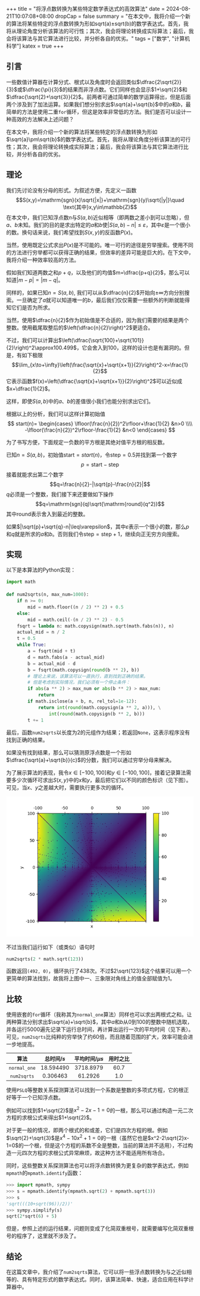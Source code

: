 +++
title = "将浮点数转换为某些特定数学表达式的高效算法"
date = 2024-08-21T10:07:08+08:00
dropCap = false
summary = "在本文中，我将介绍一个新的算法将某些特定的浮点数转换为形如sqrt(a)±sqrt(b)的数学表达式。首先，我将从理论角度分析该算法的可行性；其次，我会将理论转换成实际算法；最后，我会将该算法与其它算法进行比较，并分析各自的优劣。"
tags = ["数学", "计算机科学"]
katex = true
+++

## 引言
一些数值计算器在计算分式、根式以及角度时会返回类似$\dfrac{2\sqrt{2}}{3}$或$\dfrac{\pi}{3}$的结果而非浮点数。它们同样也会显示$1+\sqrt{2}$和$\dfrac{\sqrt{2}+\sqrt{3}}{2}$。前两者可通过简单的数学运算得出，但是后面两个涉及到了加法运算。如果我们想分别求出$\sqrt{a}+\sqrt{b}$中的$a$和$b$，最简单的方法是使用二重`for`循环，但这是效率非常低的方法。我们是否可以设计一种高效的方法解决上述问题？

在本文中，我将介绍一个新的算法将某些特定的浮点数转换为形如$\sqrt{a}\pm\sqrt{b}$的数学表达式。首先，我将从理论角度分析该算法的可行性；其次，我会将理论转换成实际算法；最后，我会将该算法与其它算法进行比较，并分析各自的优劣。

## 理论
我们先讨论没有分母的形式。为叙述方便，先定义一函数
$$S(x,y)=\mathrm{sgn}(x)\sqrt{|x|}+\mathrm{sgn}(y)\sqrt{|y|}\quad \text{其中}x,y\in\mathbb{Z}$$
在本文中，我们已知浮点数$n$与$S(a,b)$近似相等（即两数之差小到可以忽略），但$a$、$b$未知。我们的目的是求出特定的$a$和$b$使$|S(a,b)-n|\leq\varepsilon$，其中$\varepsilon$是一个很小的数。换句话来说，我们希望找到$S(x,y)$的反函数$P(x)$。

当然，使用既定公式求出$P(x)$是不可能的。唯一可行的途径是穷举搜索。使用不同的方法进行穷举都可以获得正确的结果，但效率的差异可能是巨大的。在下文中，我将介绍一种效率较高的方法。

假如我们知道两数之和$p+q$，以及他们的均值$m=\dfrac{p+q}{2}$，那么可以知道$|m-p|=|m-q|$。

同样的，如果已知$n=S(a,b)$, 我们可以从$\dfrac{n}{2}$开始向$\pm\infty$方向分别搜索。一旦确定了$a$就可以知道唯一的$b$，最后我们仅仅需要一些额外的判断就能得知它们是否为所求。

当然，使用$\dfrac{n}{2}$作为初始值是不合适的，因为我们需要的结果是两个整数。使用截尾取整后的$\left(\dfrac{n}{2}\right)^2$更适合。

不过，我们可以计算出$\left(\dfrac{\sqrt{100}+\sqrt{101}}{2}\right)^2\approx100.499$，它会舍入到100，这样的设计也是有漏洞的。但是，有如下极限
$$\lim_{x\to+\infty}\left(\frac{\sqrt{x}+\sqrt{x+1}}{2}\right)^2-x=\frac{1}{2}$$
它表示函数$f(x)=\left(\dfrac{\sqrt{x}+\sqrt{x+1}}{2}\right)^2$可以近似成$x+\dfrac{1}{2}$。

这样，即使$S(a,b)$中的$a$、$b$的差值很小我们也能分别求出它们。

根据以上的分析，我们可以这样计算初始值
$$
    start(n)=
    \begin{cases}
        \lfloor(\frac{n}{2})^2\rfloor+\frac{1}{2}  &n>0 \\\\
        -\lfloor(\frac{n}{2})^2\rfloor-\frac{1}{2} &n<0
    \end{cases}
$$

为了书写方便，下面规定一负数的平方根是其绝对值平方根的相反数。

已知$n=S(a,b)$，初始值$\mathrm{start}=start(n)$，令$\mathrm{step}=0.5$并找到第一个数字
$$p=\mathrm{start}-\mathrm{step}$$
接着就能求出第二个数字
$$q=\frac{n}{2}-|\sqrt{p}-\frac{n}{2}|$$
$q$必须是一个整数，我们接下来还要做如下操作
$$q=\mathrm{sgn}(q)\sqrt{\mathrm{round}(q^2)}$$
其中$\mathrm{round}$表示舍入到最近的整数。

如果$|\sqrt{p}+\sqrt{q}-n|\leq\varepsilon$，其中$\varepsilon$表示一个很小的数，那么$p$和$q$就是所求的$a$和$b$。否则我们令$\mathrm{step}=\mathrm{step}+1$，继续向正无穷方向搜索。

## 实现
以下是本算法的Python实现：
```python
import math

def num2sqrts(n, max_num=1000):
    if n >= 0:
        mid = math.floor((n / 2) ** 2) + 0.5
    else:
        mid = math.ceil(-(n / 2) ** 2) - 0.5
    fsqrt = lambda n: math.copysign(math.sqrt(math.fabs(n)), n)
    actual_mid = n / 2
    t = 0.5
    while True:
        a = fsqrt(mid + t)
        d = math.fabs(a - actual_mid)
        b = actual_mid - d
        b = fsqrt(math.copysign(round(b ** 2), b))
        # 理论上来说，该算法可以一直执行，直到找到正确的结果。
        # 但是考虑到实际情况，我们必须有一个停止条件：
        if abs(a ** 2) > max_num or abs(b ** 2) > max_num:
            return
        if math.isclose(a + b, n, rel_tol=1e-12):
            return int(round(math.copysign(a ** 2, a))), \
                int(round(math.copysign(b ** 2, b)))
        t += 1
```

最后，函数`num2sqrts`以长度为2的元组作为结果；若返回`None`，这表示程序没有找到正确的结果。

如果没有找到结果，那么可以猜测原浮点数是一个形如$\dfrac{\sqrt{a}+\sqrt{b}}{c}$的分数，我们可以通过穷举分母来解决。

为了展示算法的表现，我令$x\in[-100,100]$和$y\in[-100,100]$，接着记录算法需要多少次循环可求出$S(x,y)$中的$x$和$y$，最后把它们以不同的颜色标识（见下图）。可见，当$x$、$y$之差越大时，需要执行更多次的循环。

![算法的表现](perform.png "算法的表现")

不过当我们运行如下（或类似）语句时
```python
num2sqrts(2 * math.sqrt(123))
```
函数返回`(492, 0)`，循环执行了438次。不过$2\sqrt{123}$这个结果可以用一个更简单的算法找到，故我将上图中一、三象限对角线上的值全部赋值为1。

## 比较
使用嵌套的`for`循环（我称其为`normal_one`算法）同样也可以求出两根式之和。让两种算法分别求出$\sqrt{a}+\sqrt{b}$，其中$a$和$b$从0到100的整数中随机选取，并各运行5000遍先记录下运行总时间，再计算出运行一次的平均时间（见下表）。可见，`num2sqrts`比纯粹的穷举快了约60倍，而且随着范围的扩大，效率可能会进一步地提高。

| 算法 | 总时间/$s$ | 平均时间/$\mu s$ | 用时之比 |
| :-----------:| :-------: | :-------: | :--: |
| `normal_one` | 18.594490 | 3718.8979 | 60.7 |
| `num2sqrts`  | 0.306463  | 61.2926   | 1.0  |

使用`PSLQ`等整数关系探测算法可以找到一个系数是整数的多项式方程，它的根正好等于一个已知浮点数。

例如可以找到$1+\sqrt{2}$是$x^2-2x-1=0$的一根，那么可以通过构造一元二次方程的求根公式来得出$1+\sqrt{2}$。

对于更一般的情况，即两个根式的和或差，它们是四次方程的根。例如$\sqrt{2}+\sqrt{3}$是$x^4-10x^2+1=0$的一根（虽然它也是$x^2-2\sqrt{2}x-1=0$的一个根，但是这个方程的系数不全是整数，当前的算法并不适用），不过构造一元四次方程的求根公式异常麻烦，故这种方法不能适用所有场合。

同时，这些整数关系探测算法也可以将浮点数转换为更复杂的数学表达式，例如`mpmath`的`mpmath.identify`函数：
```python
>>> import mpmath, sympy
>>> s = mpmath.identify(mpmath.sqrt(2) + mpmath.sqrt(3))
>>> s
'sqrt(((10+sqrt(96))/2))'
>>> sympy.simplify(s)
sqrt(2*sqrt(6) + 5)
```
但是，参照上述的运行结果，问题则变成了化简双重根号，就需要编写化简双重根号的程序了，这里就不涉及了。

## 结论
在这篇文章中，我介绍了`num2sqrts`算法，它可以将一些浮点数转换为与之近似相等的、具有特定形式的数学表达式。同时，该算法简单、快速，适合应用在科学计算器中。

